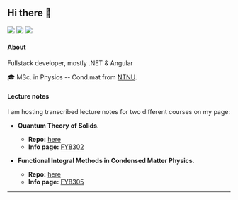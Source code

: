 ## Hi there 👋


![](https://img.shields.io/github/followers/kklocker?label=%40kklocker&style=social)
![](https://img.shields.io/twitter/follow/karlockert?label=%40karlockert&style=social)
![](https://img.shields.io/badge/-@karlockert-white?style=flat&logo=linkedin&logoColor=2867B2)


#### About

Fullstack  developer, mostly .NET & Angular

🎓 MSc. in Physics -- Cond.mat from [NTNU](https://www.ntnu.edu/). 
 
#### Lecture notes
I am hosting transcribed lecture notes for two different courses on my page:

- **Quantum Theory of Solids**.
  - **Repo:** [here](https://github.com/kklocker/kvast)
  - **Info page:** [FY8302](https://www.ntnu.edu/studies/courses/FY8302)

- **Functional Integral Methods in Condensed Matter Physics**.
  - **Repo:** [here](https://github.com/kklocker/funksjonalintegralmetoder)
  - **Info page:** [FY8305](https://www.ntnu.edu/studies/courses/FY8305)
---





<!--
**kklocker/kklocker** is a ✨ _special_ ✨ repository because its `README.md` (this file) appears on your GitHub profile.

Here are some ideas to get you started:

- 🔭 I’m currently working on ...
- 🌱 I’m currently learning ...
- 👯 I’m looking to collaborate on ...
v
- 💬 Ask me about ...
- 📫 How to reach me: ...
- 😄 Pronouns: ...
- ⚡ Fun fact: ...
-->

